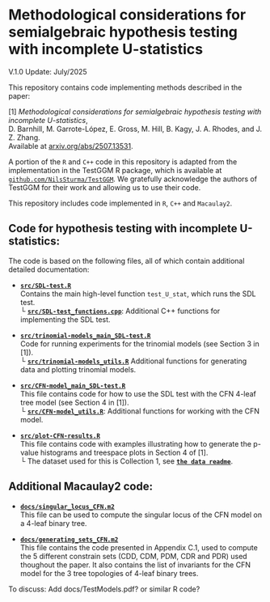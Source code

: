 # Methodological considerations for semialgebraic hypothesis testing with incomplete U-statistics

V.1.0 Update: July/2025

This repository contains code implementing methods described in the paper:

[1] *Methodological considerations for semialgebraic hypothesis testing with incomplete U-statistics*,  
D. Barnhill, M. Garrote-López, E. Gross, M. Hill, B. Kagy, J. A. Rhodes, and J. Z. Zhang.  
Available at [arxiv.org/abs/2507.13531](https://arxiv.org/abs/2507.13531).


A portion of the `R` and `C++` code in this repository is adapted from the
implementation in the TestGGM R package, which is available at
[`github.com/NilsSturma/TestGGM`](https://github.com/NilsSturma/TestGGM). We
gratefully acknowledge the authors of TestGGM for their work and allowing us
to use their code.

This repository includes code implemented in `R`, `C++` and `Macaulay2`.

## Code for hypothesis testing with incomplete U-statistics:
The code is based on the following files, all of which contain additional detailed documentation:

- **[`src/SDL-test.R`](src/SDL-test.R)**  
  Contains the main high-level function `test_U_stat`, which runs the SDL test.  
  └ **[`src/SDL-test_functions.cpp`](src/SDL-test_functions.cpp)**: Additional C++ functions for implementing the SDL test.

- **[`src/trinomial-models_main_SDL-test.R`](src/trinomial-models_main_SDL-test.R)**  
  Code for running experiments for the trinomial models (see Section 3 in [1]).  
  └ **[`src/trinomial-models_utils.R`](src/trinomial-models_utils.R)** Additional functions for generating data and plotting trinomial models.  

- **[`src/CFN-model_main_SDL-test.R`](src/CFN-model_main_SDL-test.R)**  
  This file contains code for how to use the SDL test with the CFN 4-leaf tree model (see Section 4 in [1]).  
  └ **[`src/CFN-model_utils.R`](src/CFN-model_utils.R)**: Additional functions for working with the CFN model.

- **[`src/plot-CFN-results.R`](src/plot-CFN-results.R)**  
  This file contains code with examples illustrating how to generate the p-value histograms and treespace plots in Section 4 of [1].  
  └ The dataset used for this is Collection 1, see **[`the data readme`](data/README.md)**.


## Additional Macaulay2 code:
- **[`docs/singular_locus_CFN.m2`](docs/singular_locus_CFN.m2)**  
  This file can be used to compute the singular locus of the CFN model on a 4-leaf binary tree.

- **[`docs/generating_sets_CFN.m2`](docs/generating_sets_CFN.m2)**  
  This file contains the code presented in Appendix C.1, used to compute the 5
  different constrain sets (CDD, CDM, PDM, CDR and PDR) used thoughout the
  paper. It also contains the list of invariants for the CFN model for the 3
  tree topologies of 4-leaf binary trees.


To discuss: Add docs/TestModels.pdf? or similar R code?


